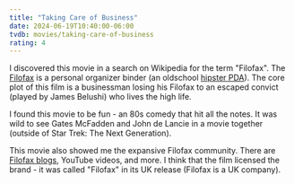 ```yaml
---
title: "Taking Care of Business"
date: 2024-06-19T10:40:00-06:00
tvdb: movies/taking-care-of-business
rating: 4
---
```


I discovered this movie in a search on Wikipedia for the term "Filofax". The [Filofax](https://en.wikipedia.org/wiki/Filofax) is a personal organizer binder (an oldschool [hipster PDA](https://www.43folders.com/2004/09/03/introducing-the-hipster-pda)). The core plot of this film is a businessman losing his Filofax to an escaped convict (played by James Belushi) who lives the high life.

I found this movie to be fun - an 80s comedy that hit all the notes. It was wild to see Gates McFadden and John de Lancie in a movie together (outside of Star Trek: The Next Generation).

This movie also showed me the expansive Filofax community. There are [Filofax blogs](https://philofaxy.blogspot.com), YouTube videos, and more. I think that the film licensed the brand - it was called "Filofax" in its UK release (Filofax is a UK company). 

